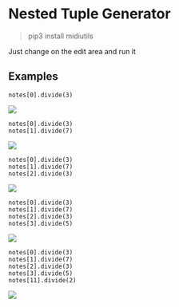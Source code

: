 # Nested Tuple Generator

> pip3 install midiutils

Just change on the edit area and run it

## Examples
```
notes[0].divide(3) 
```
![](https://user-images.githubusercontent.com/65428925/133934310-386e3fc0-733d-4d2c-ab4d-33deaa245f54.png)
```
notes[0].divide(3) 
notes[1].divide(7) 
```
![](https://user-images.githubusercontent.com/65428925/133934317-74fbfb04-9900-47b0-b06f-6b03a77d9981.png)
```
notes[0].divide(3) 
notes[1].divide(7) 
notes[2].divide(3)
```
![](https://user-images.githubusercontent.com/65428925/133934373-4dffe8bc-63fe-4763-a2e9-82beed5ae41a.png)
```
notes[0].divide(3) 
notes[1].divide(7) 
notes[2].divide(3)
notes[3].divide(5) 
```
![](https://user-images.githubusercontent.com/65428925/133934416-4abe151f-c68d-483d-a101-ed997474d368.png)
```
notes[0].divide(3) 
notes[1].divide(7) 
notes[2].divide(3)
notes[3].divide(5)
notes[11].divide(2) 
```
![](https://user-images.githubusercontent.com/65428925/133934514-7668dff5-bce6-4ee2-b995-51ae48ff116f.png)


